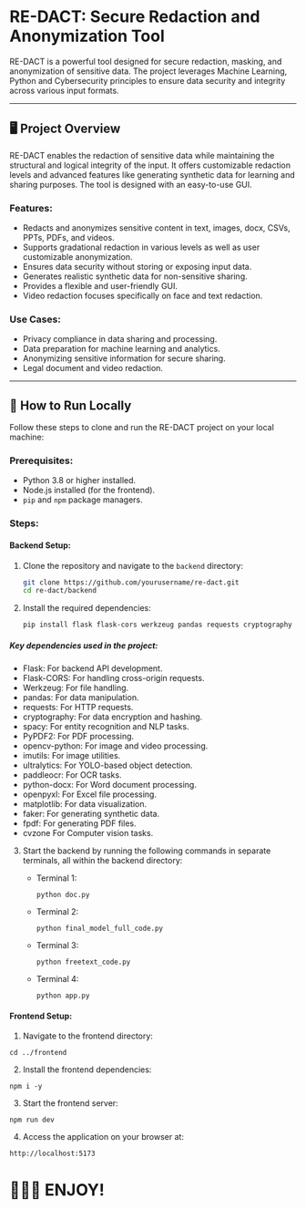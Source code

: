# RE-DACT: Secure Redaction and Anonymization Tool

RE-DACT is a powerful tool designed for secure redaction, masking, and anonymization of sensitive data. The project leverages Machine Learning, Python and Cybersecurity principles to ensure data security and integrity across various input formats.

---

## 🖥 Project Overview

RE-DACT enables the redaction of sensitive data while maintaining the structural and logical integrity of the input. It offers customizable redaction levels and advanced features like generating synthetic data for learning and sharing purposes. The tool is designed with an easy-to-use GUI.

### Features:
- Redacts and anonymizes sensitive content in text, images, docx, CSVs, PPTs, PDFs, and videos.
- Supports gradational redaction in various levels as well as user customizable anonymization.
- Ensures data security without storing or exposing input data.
- Generates realistic synthetic data for non-sensitive sharing.
- Provides a flexible and user-friendly GUI.
- Video redaction focuses specifically on face and text redaction.

### Use Cases:
- Privacy compliance in data sharing and processing.
- Data preparation for machine learning and analytics.
- Anonymizing sensitive information for secure sharing.
- Legal document and video redaction.
---

## 🚀 How to Run Locally

Follow these steps to clone and run the RE-DACT project on your local machine:

### Prerequisites:
- Python 3.8 or higher installed.
- Node.js installed (for the frontend).
- `pip` and `npm` package managers.

### Steps:

#### Backend Setup:
1. Clone the repository and navigate to the `backend` directory:

   ```bash
   git clone https://github.com/yourusername/re-dact.git
   cd re-dact/backend
   ```
3. Install the required dependencies:
   
   ```bash
   pip install flask flask-cors werkzeug pandas requests cryptography spacy PyPDF2 opencv-python imutils ultralytics cvzone paddleocr python-docx openpyxl matplotlib faker fpdf
   ```
  ##### Key dependencies used in the project:

  - Flask: For backend API development.
  - Flask-CORS: For handling cross-origin requests.
  - Werkzeug: For file handling.
  - pandas: For data manipulation.
  - requests: For HTTP requests.
  - cryptography: For data encryption and hashing.
  - spacy: For entity recognition and NLP tasks.
  - PyPDF2: For PDF processing.
  - opencv-python: For image and video processing.
  - imutils: For image utilities.
  - ultralytics: For YOLO-based object detection.
  - paddleocr: For OCR tasks.
  - python-docx: For Word document processing.
  - openpyxl: For Excel file processing.
  - matplotlib: For data visualization.
  - faker: For generating synthetic data.
  - fpdf: For generating PDF files.
  - cvzone For Computer vision tasks.
    
3. Start the backend by running the following commands in separate terminals, all within the backend directory:
   - Terminal 1:

       ```
       python doc.py
       ```
   - Terminal 2:

       ```
       python final_model_full_code.py
       ```
   - Terminal 3:

       ```
       python freetext_code.py
       ```
   - Terminal 4:

     ```
     python app.py
     ```
     
#### Frontend Setup:

1. Navigate to the frontend directory:
  
  ```
  cd ../frontend
  ```
2. Install the frontend dependencies:
  
  ```
  npm i -y
  ```
3. Start the frontend server:
  
  ```
  npm run dev
  ```
4. Access the application on your browser at:
  
  ```
  http://localhost:5173
  ```

# 🙋🏻‍♂️ ENJOY! 

